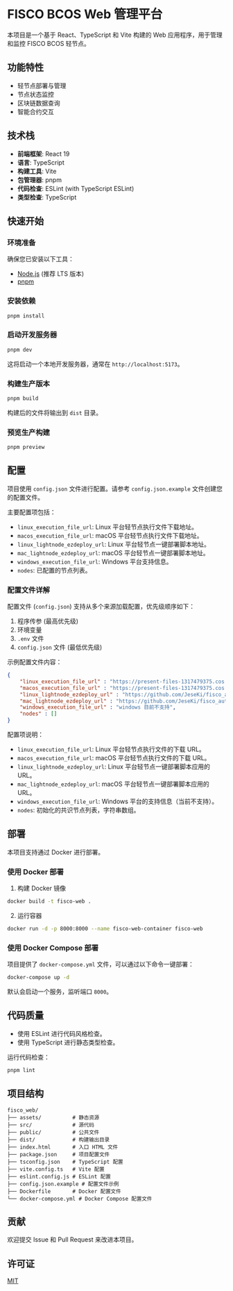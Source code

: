 # FISCO BCOS Web 管理平台

本项目是一个基于 React、TypeScript 和 Vite 构建的 Web 应用程序，用于管理和监控 FISCO BCOS 轻节点。

## 功能特性

- 轻节点部署与管理
- 节点状态监控
- 区块链数据查询
- 智能合约交互

## 技术栈

- **前端框架**: React 19
- **语言**: TypeScript
- **构建工具**: Vite
- **包管理器**: pnpm
- **代码检查**: ESLint (with TypeScript ESLint)
- **类型检查**: TypeScript

## 快速开始

### 环境准备

确保您已安装以下工具：

- [Node.js](https://nodejs.org/) (推荐 LTS 版本)
- [pnpm](https://pnpm.io/)

### 安装依赖

```bash
pnpm install
```

### 启动开发服务器

```bash
pnpm dev
```

这将启动一个本地开发服务器，通常在 `http://localhost:5173`。

### 构建生产版本

```bash
pnpm build
```

构建后的文件将输出到 `dist` 目录。

### 预览生产构建

```bash
pnpm preview
```

## 配置

项目使用 `config.json` 文件进行配置。请参考 `config.json.example` 文件创建您的配置文件。

主要配置项包括：

- `linux_execution_file_url`: Linux 平台轻节点执行文件下载地址。
- `macos_execution_file_url`: macOS 平台轻节点执行文件下载地址。
- `linux_lightnode_ezdeploy_url`: Linux 平台轻节点一键部署脚本地址。
- `mac_lightnode_ezdeploy_url`: macOS 平台轻节点一键部署脚本地址。
- `windows_execution_file_url`: Windows 平台支持信息。
- `nodes`: 已配置的节点列表。

### 配置文件详解

配置文件 (`config.json`) 支持从多个来源加载配置，优先级顺序如下：

1. 程序传参 (最高优先级)
2. 环境变量
3. `.env` 文件
4. `config.json` 文件 (最低优先级)

示例配置文件内容：
```json
{
    "linux_execution_file_url" : "https://present-files-1317479375.cos.ap-guangzhou.myqcloud.com/fisco-bcos-lightnode",
    "macos_execution_file_url" : "https://present-files-1317479375.cos.ap-guangzhou.myqcloud.com/fisco-bcos-lightnode",
    "linux_lightnode_ezdeploy_url" : "https://github.com/JeseKi/fisco_autolight_client",
    "mac_lightnode_ezdeploy_url" : "https://github.com/JeseKi/fisco_autolight_client",
    "windows_execution_file_url" : "windows 目前不支持",
    "nodes" : []
}
```

配置项说明：
- `linux_execution_file_url`: Linux 平台轻节点执行文件的下载 URL。
- `macos_execution_file_url`: macOS 平台轻节点执行文件的下载 URL。
- `linux_lightnode_ezdeploy_url`: Linux 平台轻节点一键部署脚本应用的 URL。
- `mac_lightnode_ezdeploy_url`: macOS 平台轻节点一键部署脚本应用的 URL。
- `windows_execution_file_url`: Windows 平台的支持信息（当前不支持）。
- `nodes`: 初始化的共识节点列表，字符串数组。

## 部署

本项目支持通过 Docker 进行部署。

### 使用 Docker 部署

1. 构建 Docker 镜像

```bash
docker build -t fisco-web .
```

2. 运行容器

```bash
docker run -d -p 8000:8000 --name fisco-web-container fisco-web
```

### 使用 Docker Compose 部署

项目提供了 `docker-compose.yml` 文件，可以通过以下命令一键部署：

```bash
docker-compose up -d
```

默认会启动一个服务，监听端口 `8000`。

## 代码质量

- 使用 ESLint 进行代码风格检查。
- 使用 TypeScript 进行静态类型检查。

运行代码检查：

```bash
pnpm lint
```

## 项目结构

```
fisco_web/
├── assets/          # 静态资源
├── src/             # 源代码
├── public/          # 公共文件
├── dist/            # 构建输出目录
├── index.html       # 入口 HTML 文件
├── package.json     # 项目配置文件
├── tsconfig.json    # TypeScript 配置
├── vite.config.ts   # Vite 配置
├── eslint.config.js # ESLint 配置
├── config.json.example # 配置文件示例
├── Dockerfile       # Docker 配置文件
└── docker-compose.yml # Docker Compose 配置文件
```

## 贡献

欢迎提交 Issue 和 Pull Request 来改进本项目。

## 许可证

[MIT](LICENSE)